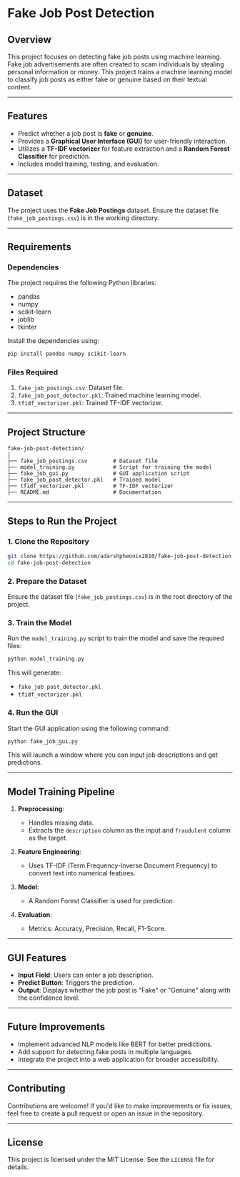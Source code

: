 # Fake Job Post Detection

## Overview
This project focuses on detecting fake job posts using machine learning. Fake job advertisements are often created to scam individuals by stealing personal information or money. This project trains a machine learning model to classify job posts as either fake or genuine based on their textual content.

---

## Features
- Predict whether a job post is **fake** or **genuine**.
- Provides a **Graphical User Interface (GUI)** for user-friendly interaction.
- Utilizes a **TF-IDF vectorizer** for feature extraction and a **Random Forest Classifier** for prediction.
- Includes model training, testing, and evaluation.

---

## Dataset
The project uses the **Fake Job Postings** dataset. Ensure the dataset file (`fake_job_postings.csv`) is in the working directory.

---

## Requirements
### Dependencies
The project requires the following Python libraries:
- pandas
- numpy
- scikit-learn
- joblib
- tkinter

Install the dependencies using:
```bash
pip install pandas numpy scikit-learn
```

### Files Required
1. `fake_job_postings.csv`: Dataset file.
2. `fake_job_post_detector.pkl`: Trained machine learning model.
3. `tfidf_vectorizer.pkl`: Trained TF-IDF vectorizer.

---

## Project Structure
```
fake-job-post-detection/
|
├── fake_job_postings.csv        # Dataset file
├── model_training.py            # Script for training the model
├── fake_job_gui.py              # GUI application script
├── fake_job_post_detector.pkl   # Trained model
├── tfidf_vectorizer.pkl         # TF-IDF vectorizer
├── README.md                    # Documentation
```

---

## Steps to Run the Project

### 1. Clone the Repository
```bash
git clone https://github.com/adarshpheonix2810/fake-job-post-detection.git
cd fake-job-post-detection
```

### 2. Prepare the Dataset
Ensure the dataset file (`fake_job_postings.csv`) is in the root directory of the project.

### 3. Train the Model
Run the `model_training.py` script to train the model and save the required files:
```bash
python model_training.py
```
This will generate:
- `fake_job_post_detector.pkl`
- `tfidf_vectorizer.pkl`

### 4. Run the GUI
Start the GUI application using the following command:
```bash
python fake_job_gui.py
```
This will launch a window where you can input job descriptions and get predictions.

---

## Model Training Pipeline
1. **Preprocessing**:
   - Handles missing data.
   - Extracts the `description` column as the input and `fraudulent` column as the target.

2. **Feature Engineering**:
   - Uses TF-IDF (Term Frequency-Inverse Document Frequency) to convert text into numerical features.

3. **Model**:
   - A Random Forest Classifier is used for prediction.

4. **Evaluation**:
   - Metrics: Accuracy, Precision, Recall, F1-Score.

---

## GUI Features
- **Input Field**: Users can enter a job description.
- **Predict Button**: Triggers the prediction.
- **Output**: Displays whether the job post is "Fake" or "Genuine" along with the confidence level.

---

## Future Improvements
- Implement advanced NLP models like BERT for better predictions.
- Add support for detecting fake posts in multiple languages.
- Integrate the project into a web application for broader accessibility.

---

## Contributing
Contributions are welcome! If you'd like to make improvements or fix issues, feel free to create a pull request or open an issue in the repository.

---

## License
This project is licensed under the MIT License. See the `LICENSE` file for details.

